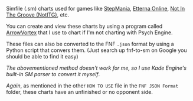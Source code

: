 Simfile (.sm) charts used for games like [StepMania](https://www.stepmania.com/), [Etterna Online](https://etternaonline.com/), [Not In The Groove (NotITG)](https://www.noti.tg/), etc.

You can create and view these charts by using a program called [ArrowVortex](https://arrowvortex.ddrnl.com) that I use to chart if I'm not charting with Psych Engine.

These files can also be converted to the FNF `.json` format by using a Python script that convers them. (Just search up fnf-to-sm on Google you should be able to find it easy)

*The abovementioned method doesn't work for me, so I use Kade Engine's built-in SM parser to convert it myself*.

*Again*, as mentioned in the other `HOW TO USE` file in the `FNF JSON Format` folder, these charts have an unfinished or no opponent side.